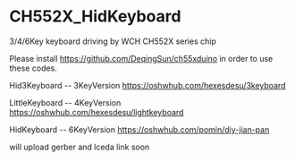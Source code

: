 # CH552X_HidKeyboard
3/4/6Key keyboard driving by WCH CH552X series chip

Please install https://github.com/DeqingSun/ch55xduino in order to use these codes.

Hid3Keyboard -- 3KeyVersion  https://oshwhub.com/hexesdesu/3keyboard

LittleKeyboard -- 4KeyVersion  https://oshwhub.com/hexesdesu/lightkeyboard

HidKeyboard -- 6KeyVersion  https://oshwhub.com/pomin/diy-jian-pan

will upload gerber and lceda link soon
